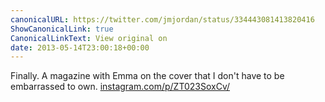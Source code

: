 ```yaml
---
canonicalURL: https://twitter.com/jmjordan/status/334443081413820416
ShowCanonicalLink: true
CanonicalLinkText: View original on
date: 2013-05-14T23:00:18+00:00
---
```

Finally. A magazine with Emma on the cover that I don't have to be embarrassed to own. [instagram.com/p/ZT023SoxCv/](http://instagram.com/p/ZT023SoxCv/)